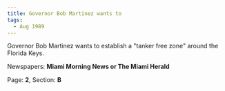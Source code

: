 ```yaml
---  
title: Governor Bob Martinez wants to  
tags:  
  - Aug 1989  
---  
```

  
Governor Bob Martinez wants to establish a "tanker free zone" around the Florida Keys.  
  
Newspapers: **Miami Morning News or The Miami Herald**  
  
Page: **2**, Section: **B** 
